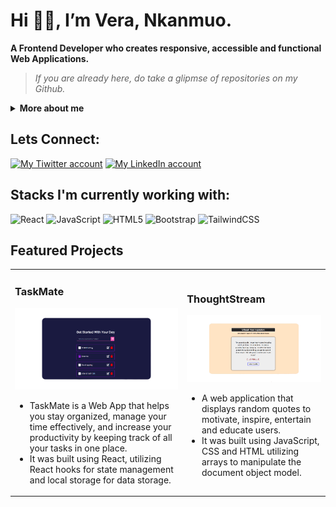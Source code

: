 # Hi 👋🏼, I’m Vera, Nkanmuo.
**A Frontend Developer who creates responsive, accessible and functional Web Applications.**

> *If you are already here, do take a glipmse of repositories on my Github.*

<details>
    <summary><b>More about me</b></summary>
    
I am passionate about creating interactive and engaging web experiences that are both responsive and accessible. Skilled in turning design concepts into workable solutions, I specialize in front-end development focusing on React. 

As a recent graduate with a Bachelor of Science in Computer Science, I possess a strong foundation in programming concepts and practical software development skills. During my Student Industrial Work Experience ( SIWES) training at Octofi Limited, I gained hands-on experience in web development, including developing a responsive website with structured data markup and optimized metadata, as well as using Git for code management to increase collaboration efficiency and reducing code conflicts.

In addition, I have created two web applications, TaskMate and ThoughtStream, using React.js, JavaScript, HTML, and CSS. Through these projects, I have honed my skills in front-end development, user interface design, and web optimization techniques, achieving high user satisfaction ratings and positive feedback.

Moreover, as the Chief of Staff for NACOS at Nnamdi Azikiwe University, in collaboration with the executives, I organized a successful boot camp that trained over 20 students in Back-end & Front-end Development, Block Chain, and Cloud Computing. This experience allowed me to exercise my leadership and communication skills, as well as my ability to collaborate effectively with a team.

My goals include investigating and resolving issues, as well as designing solutions that align with best practices and industry standards. I aim to build applications that are not only scalable and efficient but ones that provide a seamless user experience.

Looking to use knowledge from my coursework and experience to bring value to an organization with a well-built team and a great sense of community.

My stacks include React.js, JavaScript, CSS3, Bootstrap, Tailwind, and HTML5.
</details>

## Lets Connect:
<a href="https://twitter.com/nkanmuo_vera" target="_blank"><img src="https://github.com/chiomavera/images/blob/main/icons8-twitter.svg" alt="My Tiwitter account"/></a>
<a href="https://www.linkedin.com/in/chioma-vera-nkanmuo/" target="_blank"><img src="https://github.com/chiomavera/images/blob/main/icons8-linkedin-circled.svg" alt="My LinkedIn account"/></a>
 
 ## Stacks I'm currently working with:
 ![React](https://img.shields.io/badge/react-%2320232a.svg?style=for-the-badge&logo=react&logoColor=%2361DAFB)
 ![JavaScript](https://img.shields.io/badge/javascript-%23323330.svg?style=for-the-badge&logo=javascript&logoColor=%23F7DF1E)
 ![HTML5](https://img.shields.io/badge/html5-%23E34F26.svg?style=for-the-badge&logo=html5&logoColor=white)
 ![Bootstrap](https://img.shields.io/badge/bootstrap-%23563D7C.svg?style=for-the-badge&logo=bootstrap&logoColor=white)
 ![TailwindCSS](https://img.shields.io/badge/tailwindcss-%2338B2AC.svg?style=for-the-badge&logo=tailwind-css&logoColor=white)
 
## Featured Projects
<table>
    <tr>
      <td>
       <h3>TaskMate</h3>
        <img src="https://github.com/chiomavera/chiomavera/blob/main/TaskMate.png" alt="TaskMate Screenshoot"/>
           <ul>
            <li>
              TaskMate is a Web App that helps you stay organized, manage your time effectively, and increase your productivity by keeping track of all your tasks in               one place.
            </li>
            <li>
                It was built using React, utilizing React hooks for state management and local storage for data storage.
            </li>
        </ul>
      </td>
      <td>
        <h3>ThoughtStream</h3>
        <img src="https://github.com/chiomavera/chiomavera/blob/main/ThoughtStream.png" alt="ThoughtStream Screenshoot"/>
        <ul>
            <li>
              A web application that displays random quotes to motivate, inspire, entertain and educate users.
            </li>
            <li>
                It was built using JavaScript, CSS and HTML utilizing arrays to manipulate the document object model.
            </li>
        </ul>
      </td>
    </tr>
</table>



<!---
chiomavera/chiomavera is a ✨ special ✨ repository because its `README.md` (this file) appears on your GitHub profile.
You can click the Preview link to take a look at your changes.
--->
